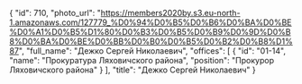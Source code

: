 {
    "id": 710,
    "photo_url": "https://members2020by.s3.eu-north-1.amazonaws.com/127779_%D0%94%D0%B5%D0%B6%D0%BA%D0%BE%D0%A1%D0%B5%D1%80%D0%B3%D0%B5%D0%B9%D0%9D%D0%B8%D0%BA%D0%BE%D0%BB%D0%B0%D0%B5%D0%B2%D0%B8%D1%87",
    "full_name": "Дежко Сергей Николаевич",
    "offices": [
        {
            "id": "01-14",
            "name": "Прокуратура Ляховичского района",
            "position": "Прокурор Ляховичского района"
        }
    ],
    "title": "Дежко Сергей Николаевич"
}